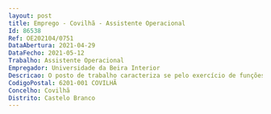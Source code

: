 ```yaml
--- 
layout: post
title: Emprego - Covilhã - Assistente Operacional
Id: 86538
Ref: OE202104/0751
DataAbertura: 2021-04-29
DataFecho: 2021-05-12
Trabalho: Assistente Operacional
Empregador: Universidade da Beira Interior
Descricao: O posto de trabalho caracteriza se pelo exercício de funções de assistente operacional, com o conteúdo funcional descrito no anexo referido no nº 2 do artigo 88º da Lei nº 35 2014, de 20 de junho, designadamente no exercício de funções de natureza executiva, de caráter manual ou mecânico, indispensáveis ao funcionamento dos órgãos e serviços, podendo comportar esforço físico e caraterizam se pelo exercício das seguintes tarefas  proceder à manutenção de jardins e espaços verdes, designadamente a manutenção de espaços ajardinados e a desmatação de espaços verdes  manutenção de caminhos, muros, sebes e relvados  executar trabalhos de poda e abate remoção de árvores e arbustos com utilização de equipamentos adequados  assumir a responsabilidade pelos equipamentos sob a sua guarda e pela sua correta utilização, zelando pelo seu bom funcionamento e participando superiormente as anomalias verificadas  conduzir as viaturas de serviço, em caso de necessidade, devendo obedecer as boas normas de condução e de preservação do bom estado de funcionamento da viatura.
CodigoPostal: 6201-001 COVILHÃ
Concelho: Covilhã
Distrito: Castelo Branco
--- 
```

